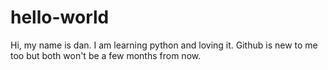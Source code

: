 # hello-world

Hi, my name is dan. I am learning python and loving it. Github is new to me too but
both won't be a few months from now. 

